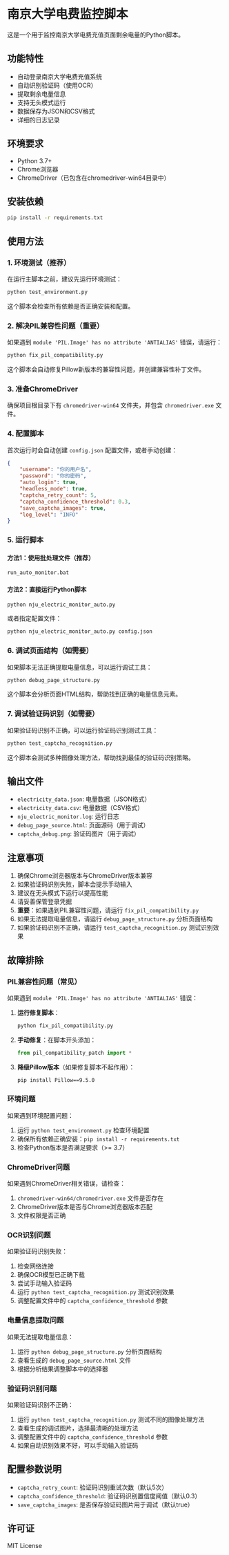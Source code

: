 # 南京大学电费监控脚本

这是一个用于监控南京大学电费充值页面剩余电量的Python脚本。

## 功能特性

- 自动登录南京大学电费充值系统
- 自动识别验证码（使用OCR）
- 提取剩余电量信息
- 支持无头模式运行
- 数据保存为JSON和CSV格式
- 详细的日志记录

## 环境要求

- Python 3.7+
- Chrome浏览器
- ChromeDriver（已包含在chromedriver-win64目录中）

## 安装依赖

```bash
pip install -r requirements.txt
```

## 使用方法

### 1. 环境测试（推荐）

在运行主脚本之前，建议先运行环境测试：

```bash
python test_environment.py
```

这个脚本会检查所有依赖是否正确安装和配置。

### 2. 解决PIL兼容性问题（重要）

如果遇到 `module 'PIL.Image' has no attribute 'ANTIALIAS'` 错误，请运行：

```bash
python fix_pil_compatibility.py
```

这个脚本会自动修复Pillow新版本的兼容性问题，并创建兼容性补丁文件。

### 3. 准备ChromeDriver

确保项目根目录下有 `chromedriver-win64` 文件夹，并包含 `chromedriver.exe` 文件。

### 4. 配置脚本

首次运行时会自动创建 `config.json` 配置文件，或者手动创建：

```json
{
    "username": "你的用户名",
    "password": "你的密码",
    "auto_login": true,
    "headless_mode": true,
    "captcha_retry_count": 5,
    "captcha_confidence_threshold": 0.3,
    "save_captcha_images": true,
    "log_level": "INFO"
}
```

### 5. 运行脚本

#### 方法1：使用批处理文件（推荐）
```bash
run_auto_monitor.bat
```

#### 方法2：直接运行Python脚本
```bash
python nju_electric_monitor_auto.py
```

或者指定配置文件：

```bash
python nju_electric_monitor_auto.py config.json
```

### 6. 调试页面结构（如需要）

如果脚本无法正确提取电量信息，可以运行调试工具：

```bash
python debug_page_structure.py
```

这个脚本会分析页面HTML结构，帮助找到正确的电量信息元素。

### 7. 调试验证码识别（如需要）

如果验证码识别不正确，可以运行验证码识别测试工具：

```bash
python test_captcha_recognition.py
```

这个脚本会测试多种图像处理方法，帮助找到最佳的验证码识别策略。

## 输出文件

- `electricity_data.json`: 电量数据（JSON格式）
- `electricity_data.csv`: 电量数据（CSV格式）
- `nju_electric_monitor.log`: 运行日志
- `debug_page_source.html`: 页面源码（用于调试）
- `captcha_debug.png`: 验证码图片（用于调试）

## 注意事项

1. 确保Chrome浏览器版本与ChromeDriver版本兼容
2. 如果验证码识别失败，脚本会提示手动输入
3. 建议在无头模式下运行以提高性能
4. 请妥善保管登录凭据
5. **重要**：如果遇到PIL兼容性问题，请运行 `fix_pil_compatibility.py`
6. 如果无法提取电量信息，请运行 `debug_page_structure.py` 分析页面结构
7. 如果验证码识别不正确，请运行 `test_captcha_recognition.py` 测试识别效果

## 故障排除

### PIL兼容性问题（常见）
如果遇到 `module 'PIL.Image' has no attribute 'ANTIALIAS'` 错误：

1. **运行修复脚本**：
   ```bash
   python fix_pil_compatibility.py
   ```

2. **手动修复**：在脚本开头添加：
   ```python
   from pil_compatibility_patch import *
   ```

3. **降级Pillow版本**（如果修复脚本不起作用）：
   ```bash
   pip install Pillow==9.5.0
   ```

### 环境问题
如果遇到环境配置问题：
1. 运行 `python test_environment.py` 检查环境配置
2. 确保所有依赖正确安装：`pip install -r requirements.txt`
3. 检查Python版本是否满足要求（>= 3.7）

### ChromeDriver问题
如果遇到ChromeDriver相关错误，请检查：
1. `chromedriver-win64/chromedriver.exe` 文件是否存在
2. ChromeDriver版本是否与Chrome浏览器版本匹配
3. 文件权限是否正确

### OCR识别问题
如果验证码识别失败：
1. 检查网络连接
2. 确保OCR模型已正确下载
3. 尝试手动输入验证码
4. 运行 `python test_captcha_recognition.py` 测试识别效果
5. 调整配置文件中的 `captcha_confidence_threshold` 参数

### 电量信息提取问题
如果无法提取电量信息：
1. 运行 `python debug_page_structure.py` 分析页面结构
2. 查看生成的 `debug_page_source.html` 文件
3. 根据分析结果调整脚本中的选择器

### 验证码识别问题
如果验证码识别不正确：
1. 运行 `python test_captcha_recognition.py` 测试不同的图像处理方法
2. 查看生成的调试图片，选择最清晰的处理方法
3. 调整配置文件中的 `captcha_confidence_threshold` 参数
4. 如果自动识别效果不好，可以手动输入验证码

## 配置参数说明

- `captcha_retry_count`: 验证码识别重试次数（默认5次）
- `captcha_confidence_threshold`: 验证码识别置信度阈值（默认0.3）
- `save_captcha_images`: 是否保存验证码图片用于调试（默认true）

## 许可证

MIT License 